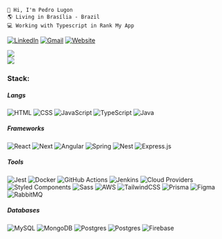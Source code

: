 ```
👋 Hi, I'm Pedro Lugon
🌎 Living in Brasília - Brazil
💻 Working with Typescript in Rank My App
```

[![LinkedIn](https://img.shields.io/badge/LinkedIn-blue?style=for-the-badge&logo=Linkedin&logoColor=white)](https://linkedin.com/in/lugonpedro)
[![Gmail](https://img.shields.io/badge/Gmail-D14836?style=for-the-badge&logo=Gmail&logoColor=white)](mailto:pedrolugonm@gmail.com)
[![Website](https://img.shields.io/badge/website-green?style=for-the-badge)](https://lugon.dev)

![](https://github-readme-streak-stats.herokuapp.com/?user=lugonpedro&theme=dark&hide_border=true)<br/>
![](https://github-readme-stats.vercel.app/api/top-langs/?username=lugonpedro&theme=dark&hide_border=true&include_all_commits=true&count_private=true&layout=compact)

### Stack:
##### Langs
![HTML](https://img.shields.io/badge/HTML-black?style=flat&logo=html5&logoColor=white) ![CSS](https://img.shields.io/badge/CSS-black?style=flat&logo=css3&logoColor=white) ![JavaScript](https://img.shields.io/badge/Javascript-black?style=flat&logo=javascript&logoColor=white) ![TypeScript](https://img.shields.io/badge/Typescript-black?style=flat&logo=typescript&logoColor=white) ![Java](https://img.shields.io/badge/Java-black?style=flat&logo=openjdk&logoColor=white)

##### Frameworks
![React](https://img.shields.io/badge/React-black?style=flat&logo=react&logoColor=white) ![Next](https://img.shields.io/badge/Next-black?style=flat&logo=next.js&logoColor=white) ![Angular](https://img.shields.io/badge/Angular-black?style=flat&logo=angular&logoColor=white) ![Spring](https://img.shields.io/badge/Spring-black?style=flat&logo=spring&logoColor=white) ![Nest](https://img.shields.io/badge/Nest-black?style=flat&logo=nestjs&logoColor=white) ![Express.js](https://img.shields.io/badge/Express-black?style=flat&logo=express&logoColor=white) 

##### Tools
![Jest](https://img.shields.io/badge/Jest-black?style=flat&logo=jest&logoColor=white) ![Docker](https://img.shields.io/badge/Docker-black?style=flat&logo=docker&logoColor=white) ![GitHub Actions](https://img.shields.io/badge/Github%20Actions-black?style=flat&logo=github&logoColor=white) ![Jenkins](https://img.shields.io/badge/Jenkins-black?style=flat&logo=jenkins&logoColor=white) ![Cloud Providers](https://img.shields.io/badge/Cloud%20Providers-black?style=flat&logo=google-cloud&logoColor=white) ![Styled Components](https://img.shields.io/badge/Styled%20Components-black?style=flat&logo=styledcomponents&logoColor=white) ![Sass](https://img.shields.io/badge/Sass-black?style=flat&logo=sass&logoColor=white) ![AWS](https://img.shields.io/badge/AWS-black?style=flat&logo=amazon&logoColor=white)  ![TailwindCSS](https://img.shields.io/badge/Tailwind-black?style=flat&logo=tailwind-css&logoColor=white) ![Prisma](https://img.shields.io/badge/Prisma-black?style=flat&logo=Prisma&logoColor=white) ![Figma](https://img.shields.io/badge/Figma-black?style=flat&logo=figma&logoColor=white) ![RabbitMQ](https://img.shields.io/badge/RabbitMQ-black?style=flat&logo=rabbitmq&logoColor=white)

##### Databases
![MySQL](https://img.shields.io/badge/MySQL-black?style=flat&logo=mysql&logoColor=white) ![MongoDB](https://img.shields.io/badge/MongoDB-black?style=flat&logo=mongodb&logoColor=white) ![Postgres](https://img.shields.io/badge/Postgres-black?style=flat&logo=postgresql&logoColor=white) ![Postgres](https://img.shields.io/badge/DynamoDB-black?style=flat&logo=amazondynamodb&logoColor=white) ![Firebase](https://img.shields.io/badge/Firebase-black?style=flat&logo=firebase)
